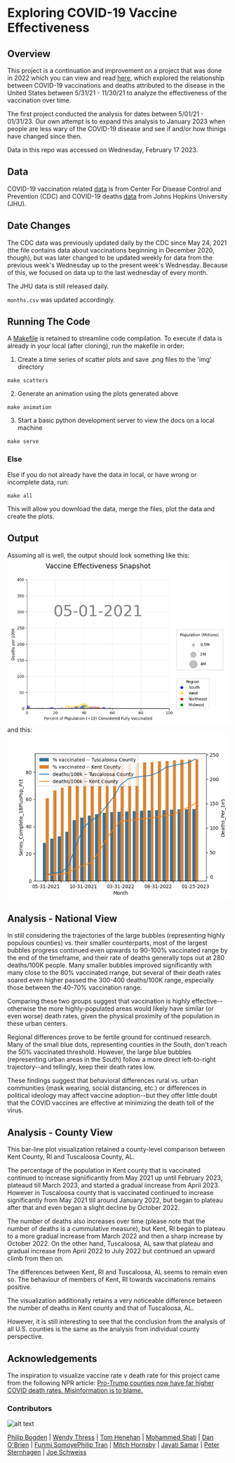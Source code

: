 # Exploring COVID-19 Vaccine Effectiveness

## Overview 
This project is a continuation and improvement on a project that was done in 2022 which you can view and read [here](https://github.com/ds5010/vaccines), which explored the relationship between COVID-19 vaccinations and deaths attributed to the disease in the United States between 5/31/21 - 11/30/21 to analyze the effectiveness of the vaccination over time.

The first project conducted the analysis for dates between 5/01/21 - 01/31/23. Our own attempt is to expand this analysis to January 2023 when people are less wary of the COVID-19 disease and see if and/or how thinigs have changed since then.

Data in this repo was accessed on Wednesday, February 17 2023.


## Data
COVID-19 vaccination related [data](https://data.cdc.gov/Vaccinations/COVID-19-Vaccinations-in-the-United-States-County/8xkx-amqh) is from Center For Disease Control and Prevention (CDC) and COVID-19 deaths [data](https://github.com/CSSEGISandData/COVID-19/tree/f57525e860010f6c5c0c103fd97e2e7282b480c8) from Johns Hopkins University (JHU). 


## Date Changes
The CDC data was previously updated daily by the CDC since May 24, 2021 (the file contains data about vaccinations beginning in December 2020, though), but was later changed to be updated weekly for data from the previous week's Wednesday up to the present week's Wednesday. Because of this, we focused on data up to the last wednesday of every month.

The JHU data is still released daily.

`months.csv` was updated accordingly.

## Running The Code 

A [Makefile](./Makefile) is retained to streamline code compilation. To execute if data is already in your local (after cloning), run the makefile in order:

1. Create a time series of scatter plots and save .png files to the 'img' directory
```
make scatters
```
2. Generate an animation using the plots generated above
```
make animation
```
3. Start a basic python development server to view the docs on a local machine
```
make serve
```
### Else

Else if you do not already have the data in local, or have wrong or incomplete data, run:
```
make all
``` 
This will allow you download the data, merge the files, plot the data and create the plots.

## Output
Assuming all is well, the output should look something like this:
![](img/animation.gif)
and this:
![](img/comparison.png)

## Analysis - National View
In still considering the trajectories of the large bubbles (representing highly populous counties) vs. their smaller counterparts, most of the largest bubbles progress continued even upwards to 90-100% vaccinated range by the end of the timeframe, and their rate of deaths generally tops out at 280 deaths/100K people. Many smaller bubbles improved significantly with many close to the 80% vaccinated rrange, but several of their death rates soared even higher passed the 300-400 deaths/100K range, especially those between the 40-70% vaccination range. 

Comparing these two groups suggest that vaccination is highly effective--otherwise the more highly-populated areas would likely have similar (or even worse) death rates, given the physical proximity of the population in these urban centers.   
  
Regional differences prove to be fertile ground for continued research. Many of the small blue dots, representing counties in the South, don't reach the 50% vaccinated threshold. However, the large blue bubbles (representing urban areas in the South) follow a more direct left-to-right trajectory--and tellingly, keep their death rates low.  
  
These findings suggest that behavioral differences rural vs. urban communities (mask wearing, social distancing, etc.) or differences in political ideology may affect vaccine adoption--but they offer little doubt that the COVID vaccines are effective at minimizing the death toll of the virus. 
  
## Analysis - County View
This bar-line plot visualization retained a county-level comparison between Kent County, RI and Tuscaloosa County, AL.

The percentage of the population in Kent county that is vaccinated continued to increase signiificantly from May 2021 up until February 2023, plateaud till March 2023, and started a gradual iincrease from April 2023. However in Tuscaloosa county that is vaccinated continued to increase significantly from May 2021 till around January 2022, but began to plateau after that and even began a slight decline by October 2022. 

The number of deaths also increases over time (please note that the number of deaths is a cummulative measure), but Kent, RI began to plateau to a more gradual increase from March 2022 and then a sharp increase by October 2022. On the other hand, Tuscaloosa, AL saw that plateau and gradual increase from April 2022 to July 2022 but continued an  upward climb from then on.

The differences between Kent, RI and Tuscaloosa, AL seems to remain even so. The behaviour of members of Kent, RI towards vaccinations remains positive. 

The visualization additionally retains a very noticeable difference between the number of deaths in Kent county and that of Tuscaloosa, AL. 


However, it is still interesting to see that the conclusion from the analysis of all U.S. counties is the same as the analysis from individual county perspective.

## Acknowledgements

The inspiration to visualize vaccine rate v death rate for this project came from the following NPR article: [Pro-Trump counties now have far higher COVID death rates. Misinformation is to blame.](https://www.npr.org/sections/health-shots/2021/12/05/1059828993/data-vaccine-misinformation-trump-counties-covid-death-rate)


### Contributors
![alt text](https://github.com/ds5010/vaccines/raw/MatthewjRay_Assigment05/Screen%20Shot%202022-03-01%20at%204.29.38%20PM.png)

[Philip Bogden](https://github.com/pbogden) | [Wendy Thress](https://github.com/WendyThress-Roux) | [Tom Henehan](https://github.com/tom2470) |
[Mohammed Shati](https://github.com/Moshati1315) | [Dan O'Brien](https://github.com/dobnu) | [Funmi Somoye](/https://github.com/FunmiSomoye-schl)[Philip Tran](https://github.com/Phitran-neu) | [Mitch Hornsby](https://github.com/mhorns) | [Jayati Samar](https://github.com/smr-j) | [Peter Sternhagen](https://github.com/petersternhagen) | [Joe Schweiss](https://github.com/joschw01)
